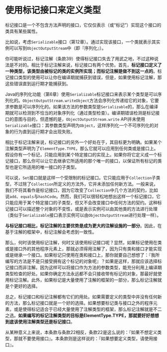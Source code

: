 # 使用标记接口来定义类型

标记接口是一个不包含方法声明的接口，它仅仅表示（或“标记”）实现这个接口的类具有某些属性。

比如说，考虑`Serializable`接口（第12章）。通过实现该接口，一个类就表示其实例可以写到`ObjectOutputStream`中（即『序列化』）。

你可能听说过，标记注解（条款39）使得标记接口失去了用武之地，不过这种说法是不对的。相比于标记注解来说，标记接口有两个优势。首先，**标记接口定义了一种类型，该类型由被标记的类的实例所实现；而标记注解是做不到这一点的**。标记接口类型的使用可以让你在编译期就捕获到错误，但是，如果使用标记注解，那这些错误直到运行期才能捕获到。

Java的序列化功能（第6章）使用`Serializable`标记接口来表示某个类型是可以序列化的。`ObjectOutputStream.writeObject`方法会序列化传递给它的对象，它要求参数是可以序列化的。如果该方法的参数类型是`Serializable`的，那么在编译期就可以检测到不恰当的对象序列化（通过类型检查）。编译期错误检测是标记接口的意图与目的，但遗憾的是，`ObjectOutputStream.write` API并未使用`Serializable`接口：其参数类型声明为`Object`，这样序列化一个不可序列化的对象的行为直到运行期才会出现失败。

相比于标记注解来说，标记接口的另外一个好处在于，其目标更为明确。如果某个注解类型声明为了`ElementType.TYPE`，那么它就可以应用到任何类或是接口上。假设你有一个标记，只能应用到某个特定接口的实现上。如果你将它定义成一个标记接口，那么你可以让它去继承它所适用的那个唯一的接口，以保证所有标记的类型也是它所适用的唯一接口的子类型。

可以说，`Set`接口就是这样一个受限制的标记接口。它只能应用于`Collection`子类型，不过除了`Collection`所定义的方法外，它并未添加任何新方法。一般来说，我们不将其看作是标记接口，因为它改变了`Collection`中几个方法的契约，比如说`add`、`equals`与`hashCode`。然而，我们可以很轻松地想出这样一个标记接口，它只能应用于某个特定接口的子类型，但又不会改变接口中任何方法的契约。这种标记接口可以描述整个对象的不变性，或是表示实例可以由其他类的方法进行处理（类似于`Serializable`接口表示实例可以由`ObjectOutputStream`进行处理一样）。

**与标记接口相比，标记注解的主要优势是成为更大的注解设施的一部分**。因此，在基于注解的框架中，标记注解会考虑到一致性。

那么，何时该使用标记注解，何时又该使用标记接口呢？显然，如果标记使用在类或是接口外的其他程序元素上，那就必须得用注解了，因为只有类和接口才能实现或是继承一个接口。如果标记只使用在类和接口上，那你就要自己想想了：『我所编写的方法是不是只接受拥有这个标记的对象呢』？如果是这样，那就应该选择标记接口而非注解。因为这样可以将接口作为方法的参数类型，能充分利用上编译期类型检查的好处。如果你确定方法永远都不会只接收带有标记的对象，那最好就使用标记注解。此外，如果标记是大量使用了注解的框架的一部分，那么标记注解就是个更好的选择。

总之，标记接口和标记注解都有它们的用处。如果需要定义的类型中并没有任何新的方法，那么标记接口就是一个好的选择。如果想要标记类与接口之外的程序元素，或是使得标记适合于已经大量使用了注解类型的框架，那么标记注解就是不二之选。**如果编写的标记注解类型的目标是ElementType.TYPE，那就要好好想想到底该使用注解类型还是标记接口**。

从某种意义上来说，本条款与条款22相反，条款22是这么说的：『如果不想定义类型，那就不要使用接口』。本条款则是这样说的：『如果想要定义类型，请使用接口』。